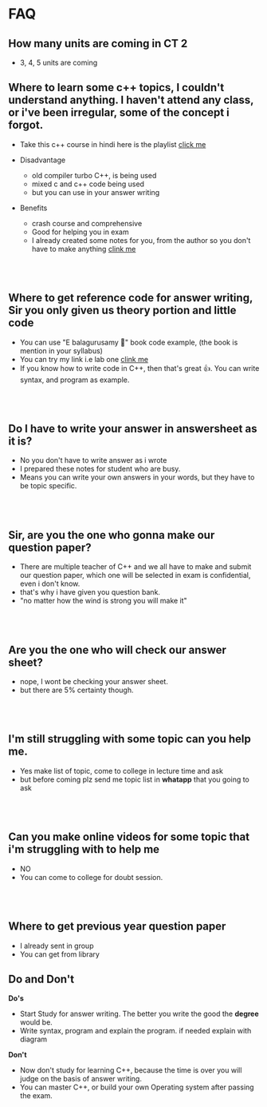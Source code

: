 # FAQ

## How many units are coming in CT 2

- 3, 4, 5 units are coming

## Where to learn some c++ topics, I couldn't understand anything. I haven't attend any class, or i've been irregular, some of the concept i forgot.

- Take this c++ course in hindi here is the playlist
  <a href="https://www.youtube.com/playlist?list=PLLYz8uHU480j37APNXBdPz7YzAi4XlQUF" target="_blank">click me</a>

- Disadvantage
  - old compiler turbo C++, is being used
  - mixed c and c++ code being used
  - but you can use in your answer writing
- Benefits
  - crash course and comprehensive
  - Good for helping you in exam
  - I already created some notes for you, from the author so you don't have to make anything [clink me](https://github.com/joysmith/cpp-by-sourab-shukla-sir/tree/main)

<br>
<br>

## Where to get reference code for answer writing, Sir you only given us theory portion and little code

- You can use "E balagurusamy 📖" book code example, (the book is mention in your syllabus)
- You can try my link i.e lab one [clink me](https://github.com/joysmith/cpp)
- If you know how to write code in C++, then that's great 👍. You can write syntax, and program as example.

<br>
<br>

## Do I have to write your answer in answersheet as it is?

- No you don't have to write answer as i wrote
- I prepared these notes for student who are busy.
- Means you can write your own answers in your words, but they have to be topic specific.

<br>
<br>

## Sir, are you the one who gonna make our question paper?

- There are multiple teacher of C++ and we all have to make and submit our question paper,
  which one will be selected in exam is confidential, even i don't know.
- that's why i have given you question bank.
- "no matter how the wind is strong you will make it"

<br>
<br>

## Are you the one who will check our answer sheet?

- nope, I wont be checking your answer sheet.
- but there are 5% certainty though.

<br>
<br>

## I'm still struggling with some topic can you help me.

- Yes make list of topic, come to college in lecture time and ask
- but before coming plz send me topic list in **whatapp** that you going to ask

<br>
<br>

## Can you make online videos for some topic that i'm struggling with to help me

- NO
- You can come to college for doubt session.

<br>
<br>

## Where to get previous year question paper

- I already sent in group
- You can get from library

## Do and Don't

**Do's**

- Start Study for answer writing. The better you write the good the **degree** would be.
- Write syntax, program and explain the program. if needed explain with diagram

**Don't**

- Now don't study for learning C++, because the time is over you will judge on the basis of answer writing.
- You can master C++, or build your own Operating system after passing the exam.

